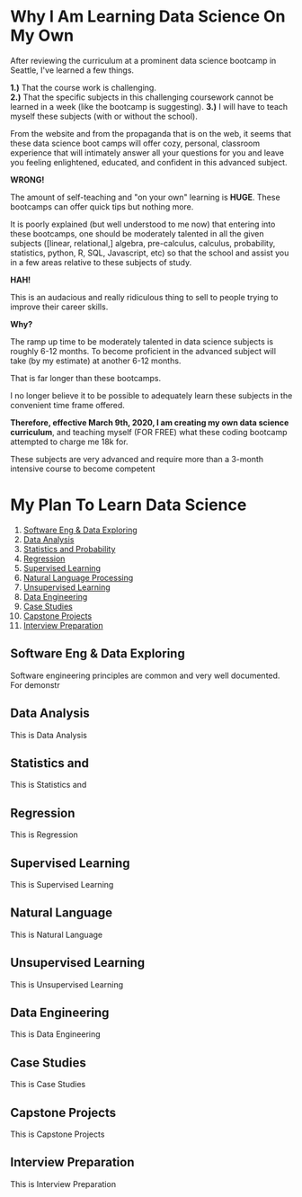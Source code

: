 # Why I Am Learning Data Science On My Own

After reviewing the curriculum at a prominent data science bootcamp in Seattle, I've learned a few things.

<b>1.)</b> That the course work is challenging.</br>
<b>2.)</b> That the specific subjects in this challenging coursework cannot be learned in a week (like the bootcamp is suggesting).
<b>3.)</b> I will have to teach myself these subjects (with or without the school).

From the website and from the propaganda that is on the web, it seems that these data science boot camps will offer cozy, personal, classroom experience that will intimately answer all your questions for you and leave you feeling enlightened, educated, and confident in this advanced subject.

<b>WRONG!</b>

The amount of self-teaching and "on your own" learning is <b>HUGE</b>. These bootcamps can offer quick tips but nothing more.

It is poorly explained (but well understood to me now) that entering into these bootcamps, one should be moderately talented in all the given subjects ([linear, relational,] algebra, pre-calculus, calculus, probability, statistics, python, R, SQL, Javascript, etc)  so that the school and assist you in a few areas relative to these subjects of study.

<b>HAH!</b>

This is an audacious and really ridiculous thing to sell to people trying to improve their career skills.

<b>Why?</b>

The ramp up time to be moderately talented in data science subjects is roughly 6-12 months. To become proficient in the advanced subject will take (by my estimate) at another 6-12 months.

That is far longer than these bootcamps.

I no longer believe it to be possible to adequately learn these subjects in the convenient time frame offered.

<b>Therefore, effective March 9th, 2020, I am creating my own data science curriculum</b>, and teaching myself (FOR FREE) what these coding bootcamp attempted to charge me 18k for.

These subjects are very advanced and require more than a 3-month intensive course to become competent

# My Plan To Learn Data Science
1. [Software Eng & Data Exploring](#Software-Eng-&-Data-Exploring)
2. [Data Analysis](#Data-Analysis)
3. [Statistics and Probability](#Statistics-and-Probability)
4. [Regression](#Regression)
5. [Supervised Learning](#Supervised-Learning)
6. [Natural Language Processing](#Natural-Language-Processing)
7. [Unsupervised Learning](#Unsupervised-Learning)
8. [Data Engineering](#Data-Engineering)
9. [Case Studies](#Case-Studies)
10. [Capstone Projects](#Capstone-Projects)
11. [Interview Preparation](#Interview-Preparation)

## Software Eng & Data Exploring

Software engineering principles are common and very well documented. For demonstr

## Data Analysis

This is Data Analysis

## Statistics and

This is Statistics and

## Regression

This is Regression

## Supervised Learning

This is Supervised Learning

## Natural Language

This is Natural Language

## Unsupervised Learning

This is Unsupervised Learning

## Data Engineering

This is Data Engineering

## Case Studies

This is Case Studies

## Capstone Projects

This is Capstone Projects

## Interview Preparation

This is Interview Preparation
